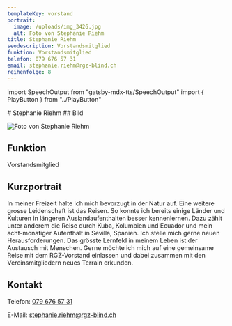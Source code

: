 ```yaml
---
templateKey: vorstand
portrait:
  image: /uploads/img_3426.jpg
  alt: Foto von Stephanie Riehm
title: Stephanie Riehm
seodescription: Vorstandsmitglied
funktion: Vorstandsmitglied
telefon: 079 676 57 31
email: stephanie.riehm@rgz-blind.ch
reihenfolge: 8
---
```

import SpeechOutput from "gatsby-mdx-tts/SpeechOutput"
import { PlayButton } from "../PlayButton"

<SpeechOutput id="vorstand-stephanie-riehm" customPlayButton={PlayButton}>
# Stephanie Riehm
## Bild

![Foto von Stephanie Riehm](/uploads/img_3426.jpg "Bild von Stephanie Riehm")



## Funktion

Vorstandsmitglied

## Kurzportrait

In meiner Freizeit halte ich mich bevorzugt in der Natur auf. Eine weitere grosse Leidenschaft ist das Reisen. So konnte ich bereits einige Länder und Kulturen in längeren Auslandaufenthalten besser kennenlernen. Dazu zählt unter anderem die Reise durch Kuba, Kolumbien und Ecuador und mein acht-monatiger Aufenthalt in Sevilla, Spanien. Ich stelle mich gerne neuen Herausforderungen. Das grösste Lernfeld in meinem Leben ist der Austausch mit Menschen. Gerne möchte ich mich auf eine gemeinsame Reise mit dem RGZ-Vorstand einlassen und dabei zusammen mit den Vereinsmitgliedern neues Terrain erkunden.

## Kontakt

Telefon: [079 676 57 31](<tel:079 676 57 31>)

E-Mail: [stephanie.riehm@rgz-blind.ch](mailto:stephanie.riehm@rgz-blind.ch)
</SpeechOutput>


